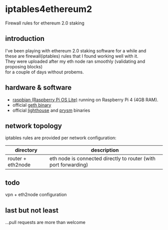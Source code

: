 # iptables4ethereum2
Firewall rules for ethereum 2.0 staking 

## introduction
I've been playing with ethereum 2.0 staking software for a while and  
these are firewall(iptables) rules that I found working well with it.  
They were uploaded after my eth node ran smoothly (validating and proposing blocks)  
for a couple of days without probems.  

## hardware & software
- [raspbian (Raspberry Pi OS Lite)](https://www.raspberrypi.org/downloads/raspberry-pi-os/) running on Raspberry Pi 4 (4GB RAM).  
- official [geth binary](https://geth.ethereum.org/downloads/)
- official [lighthouse](https://github.com/sigp/lighthouse/releases) and [prysm](https://github.com/prysmaticlabs/prysm/releases) binaries  

## network topology
iptables rules are provided per network configuration:

|directory|description|
|---------|-----------|
|router + eth2node |eth node is connected directly to router (with port forwarding)|

## todo
vpn + eth2node configuration

## last but not least
...pull requests are more than welcome 
